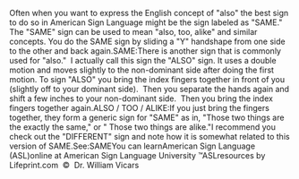 Often when you want to express the English concept of "also" the best sign to 
	do so in American Sign Language might be the sign labeled as "SAME."  
	The "SAME" sign can be used to mean "also, too, alike" and similar concepts. 
	You do the SAME sign by sliding a "Y" handshape from one side to the other 
	and back again.SAME:There is another sign that is commonly used for "also."  I 
	actually call this sign the "ALSO" sign. It uses a double motion and moves slightly to the
  non-dominant side after doing the first motion. To sign "ALSO" you bring the
  index fingers together in front of you (slightly off to your dominant side).  Then
  you separate the hands again and shift a few inches to your non-dominant side.  Then
  you bring the index fingers together again.ALSO / TOO / ALIKE:If you just bring the fingers together, they form a generic sign for "SAME" 
	as in, "Those two things are the exactly the same," or " Those two things 
	are alike."I recommend you check out the "DIFFERENT" 
	sign and note how it is somewhat related to this version of SAME.See:SAMEYou can learnAmerican Sign Language (ASL)online at American Sign Language University ™ASLresources by Lifeprint.com  ©  Dr. William Vicars